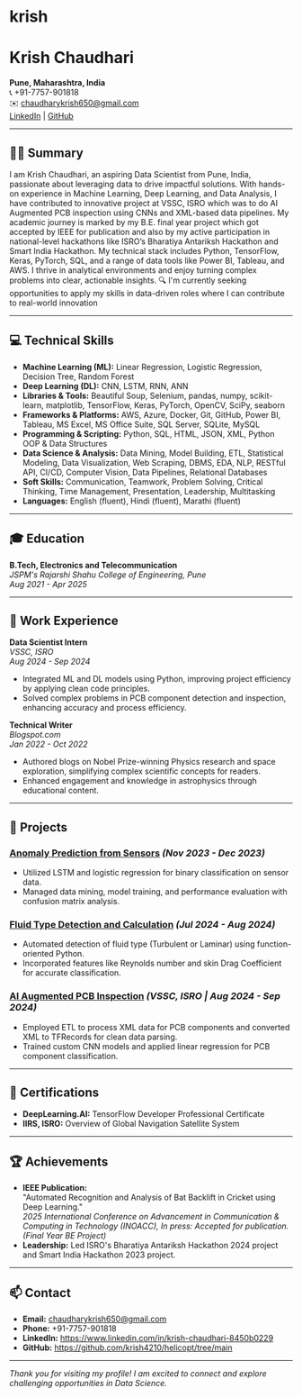 # krish
# Krish Chaudhari

**Pune, Maharashtra, India**  
📞 +91-7757-901818  
✉️ chaudharykrish650@gmail.com  
[LinkedIn](#) | [GitHub](#)

---

## 🧑‍💻 Summary

I am Krish Chaudhari, an aspiring Data Scientist from Pune, India, passionate about leveraging data to drive impactful solutions. With hands-on experience in Machine Learning, Deep Learning, and Data Analysis, I have contributed to innovative project at VSSC, ISRO which was to do AI Augmented PCB inspection using CNNs and XML-based data pipelines. My academic journey is marked by my B.E. final year project which got accepted by IEEE for publication and also by my active participation in national-level hackathons like ISRO’s Bharatiya Antariksh Hackathon and Smart India Hackathon. My technical stack includes Python, TensorFlow, Keras, PyTorch, SQL, and a range of data tools like Power BI, Tableau, and AWS. I thrive in analytical environments and enjoy turning complex problems into clear, actionable insights.
🔍 I'm currently seeking opportunities to apply my skills in data-driven roles where I can contribute to real-world innovation

---

## 💻 Technical Skills

- **Machine Learning (ML):** Linear Regression, Logistic Regression, Decision Tree, Random Forest
- **Deep Learning (DL):** CNN, LSTM, RNN, ANN
- **Libraries & Tools:** Beautiful Soup, Selenium, pandas, numpy, scikit-learn, matplotlib, TensorFlow, Keras, PyTorch, OpenCV, SciPy, seaborn
- **Frameworks & Platforms:** AWS, Azure, Docker, Git, GitHub, Power BI, Tableau, MS Excel, MS Office Suite, SQL Server, SQLite, MySQL
- **Programming & Scripting:** Python, SQL, HTML, JSON, XML, Python OOP & Data Structures
- **Data Science & Analysis:** Data Mining, Model Building, ETL, Statistical Modeling, Data Visualization, Web Scraping, DBMS, EDA, NLP, RESTful API, CI/CD, Computer Vision, Data Pipelines, Relational Databases
- **Soft Skills:** Communication, Teamwork, Problem Solving, Critical Thinking, Time Management, Presentation, Leadership, Multitasking
- **Languages:** English (fluent), Hindi (fluent), Marathi (fluent)

---

## 🎓 Education

**B.Tech, Electronics and Telecommunication**  
_JSPM's Rajarshi Shahu College of Engineering, Pune_  
_Aug 2021 - Apr 2025_

---

## 💼 Work Experience

**Data Scientist Intern**  
_VSSC, ISRO_  
_Aug 2024 - Sep 2024_  
- Integrated ML and DL models using Python, improving project efficiency by applying clean code principles.
- Solved complex problems in PCB component detection and inspection, enhancing accuracy and process efficiency.

**Technical Writer**  
_Blogspot.com_  
_Jan 2022 - Oct 2022_  
- Authored blogs on Nobel Prize-winning Physics research and space exploration, simplifying complex scientific concepts for readers.
- Enhanced engagement and knowledge in astrophysics through educational content.

---

## 🚀 Projects

### [Anomaly Prediction from Sensors](#) _(Nov 2023 - Dec 2023)_
- Utilized LSTM and logistic regression for binary classification on sensor data.
- Managed data mining, model training, and performance evaluation with confusion matrix analysis.

### [Fluid Type Detection and Calculation](#) _(Jul 2024 - Aug 2024)_
- Automated detection of fluid type (Turbulent or Laminar) using function-oriented Python.
- Incorporated features like Reynolds number and skin Drag Coefficient for accurate classification.

### [AI Augmented PCB Inspection](#) _(VSSC, ISRO | Aug 2024 - Sep 2024)_
- Employed ETL to process XML data for PCB components and converted XML to TFRecords for clean data parsing.
- Trained custom CNN models and applied linear regression for PCB component classification.

---

## 📜 Certifications

- **DeepLearning.AI:** TensorFlow Developer Professional Certificate
- **IIRS, ISRO:** Overview of Global Navigation Satellite System

---

## 🏆 Achievements

- **IEEE Publication:**  
  "Automated Recognition and Analysis of Bat Backlift in Cricket using Deep Learning."  
  _2025 International Conference on Advancement in Communication & Computing in Technology (INOACC), In press: Accepted for publication. (Final Year BE Project)_
- **Leadership:** Led ISRO's Bharatiya Antariksh Hackathon 2024 project and Smart India Hackathon 2023 project.

---

## 📫 Contact

- **Email:** chaudharykrish650@gmail.com
- **Phone:** +91-7757-901818
- **LinkedIn:** https://www.linkedin.com/in/krish-chaudhari-8450b0229
- **GitHub:** https://github.com/krish4210/helicopt/tree/main

---

_Thank you for visiting my profile! I am excited to connect and explore challenging opportunities in Data Science._

